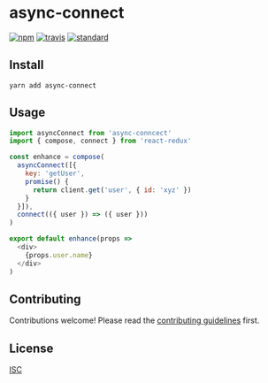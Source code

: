 # async-connect

[![npm][npm-image]][npm-url]
[![travis][travis-image]][travis-url]
[![standard][standard-image]][standard-url]

[npm-image]: https://img.shields.io/npm/v/async-conncect.svg?style=flat-square
[npm-url]: https://www.npmjs.com/package/async-conncect
[travis-image]: https://img.shields.io/travis/bentatum/async-conncect.svg?style=flat-square
[travis-url]: https://travis-ci.org/bentatum/async-conncect
[standard-image]: https://img.shields.io/badge/code%20style-standard-brightgreen.svg?style=flat-square
[standard-url]: http://npm.im/standard

## Install

```
yarn add async-connect 
```

## Usage

```js
import asyncConnect from 'async-conncect'
import { compose, connect } from 'react-redux'

const enhance = compose(
  asyncConnect([{
    key: 'getUser',
    promise() {
      return client.get('user', { id: 'xyz' })
    }
  }]),
  connect(({ user }) => ({ user }))
)

export default enhance(props =>
  <div>
    {props.user.name}
  </div>
)

```

## Contributing

Contributions welcome! Please read the [contributing guidelines](CONTRIBUTING.md) first.

## License

[ISC](LICENSE.md)
